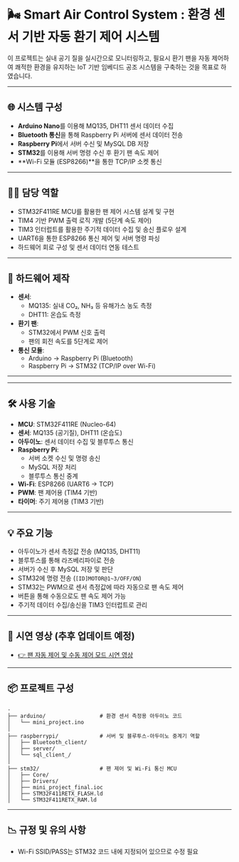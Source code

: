 # 🌬️ Smart Air Control System : 환경 센서 기반 자동 환기 제어 시스템

이 프로젝트는 실내 공기 질을 실시간으로 모니터링하고, 필요시 환기 팬을 자동 제어하여 쾌적한 환경을 유지하는 IoT 기반 임베디드 공조 시스템을 구축하는 것을 목표로 하였습니다.

---

## 🌐 시스템 구성

- **Arduino Nano**를 이용해 MQ135, DHT11 센서 데이터 수집
- **Bluetooth 통신**을 통해 Raspberry Pi 서버에 센서 데이터 전송
- **Raspberry Pi**에서 서버 수신 및 MySQL DB 저장
- **STM32**를 이용해 서버 명령 수신 후 환기 팬 속도 제어
- **Wi-Fi 모듈 (ESP8266)**을 통한 TCP/IP 소켓 통신

---

## 👨‍💻 담당 역할

- STM32F411RE MCU를 활용한 팬 제어 시스템 설계 및 구현
- TIM4 기반 PWM 출력 로직 개발 (5단계 속도 제어)
- TIM3 인터럽트를 활용한 주기적 데이터 수집 및 송신 플로우 설계
- UART6을 통한 ESP8266 통신 제어 및 서버 명령 파싱
- 하드웨어 회로 구성 및 센서 데이터 연동 테스트

---

## 🔧 하드웨어 제작

- **센서**:
  - MQ135: 실내 CO₂, NH₃ 등 유해가스 농도 측정
  - DHT11: 온습도 측정
- **환기 팬**:
  - STM32에서 PWM 신호 출력
  - 팬의 회전 속도를 5단계로 제어
- **통신 모듈**:
  - Arduino → Raspberry Pi (Bluetooth)
  - Raspberry Pi → STM32 (TCP/IP over Wi-Fi)

---



---

## 🛠️ 사용 기술

- **MCU**: STM32F411RE (Nucleo-64)
- **센서**: MQ135 (공기질), DHT11 (온습도)
- **아두이노**: 센서 데이터 수집 및 블루투스 통신
- **Raspberry Pi**:
  - 서버 소켓 수신 및 명령 송신
  - MySQL 저장 처리
  - 블루투스 통신 중계
- **Wi-Fi**: ESP8266 (UART6 → TCP)
- **PWM**: 팬 제어용 (TIM4 기반)
- **타이머**: 주기 제어용 (TIM3 기반)

---

## 💡 주요 기능

- 아두이노가 센서 측정값 전송 (MQ135, DHT11)
- 블루투스를 통해 라즈베리파이로 전송
- 서버가 수신 후 MySQL 저장 및 판단
- STM32에 명령 전송 (`[ID]MOTOR@1~3/OFF/ON`)
- STM32는 PWM으로 센서 측정값에 따라 자동으로 팬 속도 제어
- 버튼을 통해 수동으로도 팬 속도 제어 가능
- 주기적 데이터 수집/송신을 TIM3 인터럽트로 관리

---

## 🎥 시연 영상 (추후 업데이트 예정)

- [👉 팬 자동 제어 및 수동 제어 모드 시연 영상](https://youtube.com/shorts/vbZUc9HCvQQ?feature=share)

---

## 📦 프로젝트 구성

```plaintext
.
├── arduino/                 # 환경 센서 측정용 아두이노 코드
│   └── mini_project.ino    
│
├── raspberrypi/             # 서버 및 블루투스-아두이노 중계기 역할
│   ├── Bluetooth_client/    
│   ├── server/              
│   └── sql_client_/         
│
├── stm32/                   # 팬 제어 및 Wi-Fi 통신 MCU
│   ├── Core/               
│   ├── Drivers/             
│   ├── mini_project_final.ioc     
│   ├── STM32F411RETX_FLASH.ld     
│   └── STM32F411RETX_RAM.ld       
```

---

## 📉 규정 및 유의 사항

- Wi-Fi SSID/PASS는 STM32 코드 내에 지정되어 있으므로 수정 필요